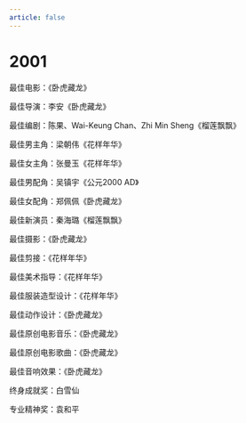 ```yaml
---
article: false
---
```


# 2001

最佳电影：《卧虎藏龙》

最佳导演：李安《卧虎藏龙》

最佳编剧：陈果、Wai-Keung Chan、Zhi Min Sheng《榴莲飘飘》

最佳男主角：梁朝伟《花样年华》

最佳女主角：张曼玉《花样年华》

最佳男配角：吴镇宇《公元2000 AD》

最佳女配角：郑佩佩《卧虎藏龙》

最佳新演员：秦海璐《榴莲飘飘》

最佳摄影：《卧虎藏龙》

最佳剪接：《花样年华》

最佳美术指导：《花样年华》

最佳服装造型设计：《花样年华》

最佳动作设计：《卧虎藏龙》

最佳原创电影音乐：《卧虎藏龙》

最佳原创电影歌曲：《卧虎藏龙》

最佳音响效果：《卧虎藏龙》

终身成就奖：白雪仙

专业精神奖：袁和平